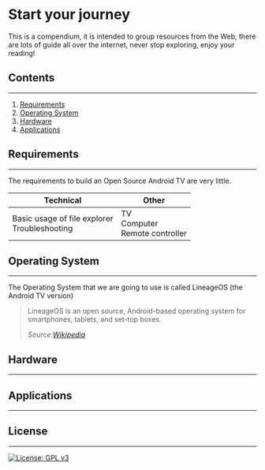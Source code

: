 # Start your journey
This is a compendium, it is intended to group resources from the Web, there are lots of guide all over the internet, never stop exploring, enjoy your reading!

## Contents

---

1. [Requirements](#requirements)
2. [Operating System](#operating-system)
3. [Hardware](#hardware)
4. [Applications](#applications)

## Requirements

---

The requirements to build an Open Source Android TV are very little.

| Technical                                            | Other                                       |
| ---------------------------------------------------- | ---------------------------------------------------- |
| Basic usage of file explorer<br/> Troubleshooting | TV<br/> Computer<br/> Remote controller |

## Operating System

---

The Operating System that we are going to use is called LineageOS (the Android TV version)
> LineageOS is an open source, Android-based operating system for smartphones, tablets, and set-top boxes.
>
> *Source:[Wikipedia](https://en.wikipedia.org/wiki/LineageOS)*

## Hardware

---

## Applications

---

## License

---

[![License: GPL v3](https://img.shields.io/badge/License-GPLv3-blue.svg)](https://www.gnu.org/licenses/gpl-3.0)
